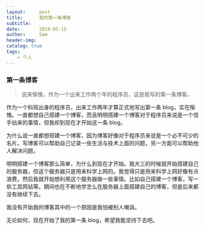 ```yaml
---
layout:     post
title:      我的第一条博客
subtitle:   
date:       2019-05-15
author:     Sam
header-img: 
catalog: true
tags:
    - 个人
---
```


### 第一条博客
> 说来惭愧，作为一个出来工作两个年的程序员，这是我写的第一条博客。

作为一个科班出身的程序员，出来工作两年才算正式地写出第一条 blog，实在惭愧。一直都想自己搭建一个博客，而且明明搭建一个博客对于程序员来说是一个信手拈来的事情，但我却到现在才开始这一条 blog。

为什么说一直都想搭建一个博客，因为博客好像对于程序员来说是一个必不可少的名片。写博客可以帮助自己记录一些生活与技术上面的问题，另一方面可以帮助他人解决问题。

明明搭建一个博客那么简单，为什么到现在才开始。我大三的时候就开始搭建自己的服务器，但这个服务器只是用来科学上网的。我觉得只是用来科学上网好像有点浪费，然后我就开始想利用这个服务器做一些事情。比如自己搭建一个博客，写一些工具网站等。期间也在不断地学怎么在服务器上面搭建自己的博客，但是后来都没有继续下去。

我没有开始我的博客其中的一个原因是我怕被别人嘲讽。

无论如何，现在开始了我的第一条 blog，希望我能坚持下去吧。

